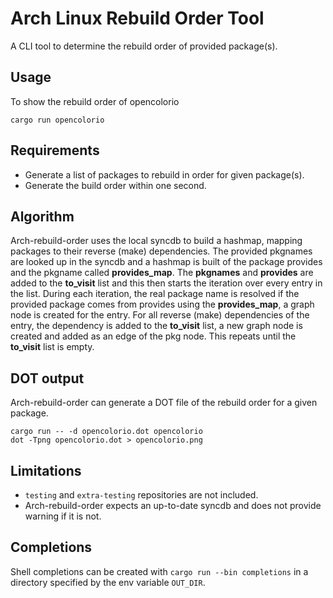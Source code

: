 # Arch Linux Rebuild Order Tool

A CLI tool to determine the rebuild order of provided package(s).

## Usage

To show the rebuild order of opencolorio

```
cargo run opencolorio
```

## Requirements

- Generate a list of packages to rebuild in order for given package(s).
- Generate the build order within one second.

## Algorithm

Arch-rebuild-order uses the local syncdb to build a hashmap, mapping packages
to their reverse (make) dependencies. The provided pkgnames are looked up in
the syncdb and a hashmap is built of the package provides and the pkgname
called **provides_map**. The **pkgnames** and **provides** are added to the
**to_visit** list and this then starts the iteration over every entry in the
list. During each iteration, the real package name is resolved if the provided
package comes from provides using the **provides_map**, a graph node is created
for the entry. For all reverse (make) dependencies of the entry, the dependency is added to
the **to_visit** list, a new graph node is created and added as an edge of the
pkg node. This repeats until the **to_visit** list is empty.

## DOT output

Arch-rebuild-order can generate a DOT file of the rebuild order for a given package.

```
cargo run -- -d opencolorio.dot opencolorio
dot -Tpng opencolorio.dot > opencolorio.png
```

## Limitations

* `testing` and `extra-testing` repositories are not included.
* Arch-rebuild-order expects an up-to-date syncdb and does not provide warning if it is not.

## Completions

Shell completions can be created with `cargo run --bin completions` in a
directory specified by the env variable `OUT_DIR`.
